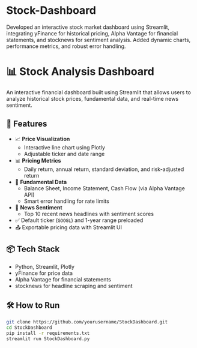 # Stock-Dashboard
Developed an interactive stock market dashboard using Streamlit, integrating yFinance for historical pricing, Alpha Vantage for financial statements, and stocknews for sentiment analysis. Added dynamic charts, performance metrics, and robust error handling.


# 📊 Stock Analysis Dashboard

An interactive financial dashboard built using Streamlit that allows users to analyze historical stock prices, fundamental data, and real-time news sentiment.

## 🚀 Features

- 📈 **Price Visualization**
  - Interactive line chart using Plotly
  - Adjustable ticker and date range
- 📊 **Pricing Metrics**
  - Daily return, annual return, standard deviation, and risk-adjusted return
- 🧾 **Fundamental Data**
  - Balance Sheet, Income Statement, Cash Flow (via Alpha Vantage API)
  - Smart error handling for rate limits
- 📰 **News Sentiment**
  - Top 10 recent news headlines with sentiment scores
- ✅ Default ticker (`GOOGL`) and 1-year range preloaded
- 📤 Exportable pricing data with Streamlit UI

## 📦 Tech Stack
- Python, Streamlit, Plotly
- yFinance for price data
- Alpha Vantage for financial statements
- stocknews for headline scraping and sentiment

## 🛠 How to Run
```bash
git clone https://github.com/yourusername/StockDashboard.git
cd StockDashboard
pip install -r requirements.txt
streamlit run StockDashboard.py
